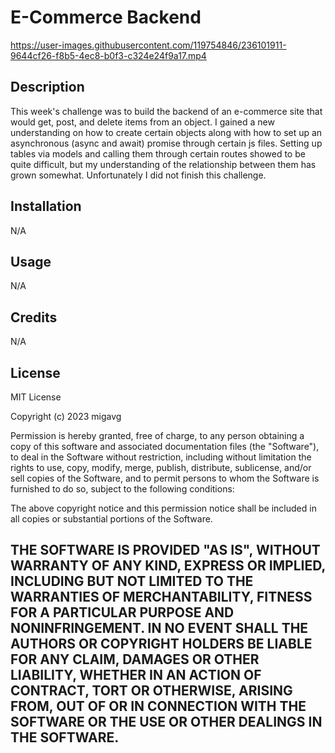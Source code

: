 # E-Commerce Backend

https://user-images.githubusercontent.com/119754846/236101911-9644cf26-f8b5-4ec8-b0f3-c324e24f9a17.mp4

## Description

This week's challenge was to build the backend of an e-commerce site that would get, post, and delete items from an object. I gained a new understanding on how to create certain objects along with how to set up an asynchronous (async and await) promise through certain js files. Setting up tables via models and calling them through certain routes showed to be quite difficult, but my understanding of the relationship between them has grown somewhat. Unfortunately I did not finish this challenge.


## Installation

N/A


## Usage

N/A

## Credits

N/A





## License

MIT License

Copyright (c) 2023 migavg

Permission is hereby granted, free of charge, to any person obtaining a copy
of this software and associated documentation files (the "Software"), to deal
in the Software without restriction, including without limitation the rights
to use, copy, modify, merge, publish, distribute, sublicense, and/or sell
copies of the Software, and to permit persons to whom the Software is
furnished to do so, subject to the following conditions:

The above copyright notice and this permission notice shall be included in all
copies or substantial portions of the Software.

THE SOFTWARE IS PROVIDED "AS IS", WITHOUT WARRANTY OF ANY KIND, EXPRESS OR
IMPLIED, INCLUDING BUT NOT LIMITED TO THE WARRANTIES OF MERCHANTABILITY,
FITNESS FOR A PARTICULAR PURPOSE AND NONINFRINGEMENT. IN NO EVENT SHALL THE
AUTHORS OR COPYRIGHT HOLDERS BE LIABLE FOR ANY CLAIM, DAMAGES OR OTHER
LIABILITY, WHETHER IN AN ACTION OF CONTRACT, TORT OR OTHERWISE, ARISING FROM,
OUT OF OR IN CONNECTION WITH THE SOFTWARE OR THE USE OR OTHER DEALINGS IN THE
SOFTWARE.
---
